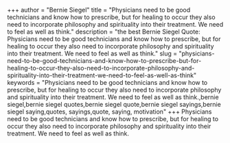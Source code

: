 +++
author = "Bernie Siegel"
title = "Physicians need to be good technicians and know how to prescribe, but for healing to occur they also need to incorporate philosophy and spirituality into their treatment. We need to feel as well as think."
description = "the best Bernie Siegel Quote: Physicians need to be good technicians and know how to prescribe, but for healing to occur they also need to incorporate philosophy and spirituality into their treatment. We need to feel as well as think."
slug = "physicians-need-to-be-good-technicians-and-know-how-to-prescribe-but-for-healing-to-occur-they-also-need-to-incorporate-philosophy-and-spirituality-into-their-treatment-we-need-to-feel-as-well-as-think"
keywords = "Physicians need to be good technicians and know how to prescribe, but for healing to occur they also need to incorporate philosophy and spirituality into their treatment. We need to feel as well as think.,bernie siegel,bernie siegel quotes,bernie siegel quote,bernie siegel sayings,bernie siegel saying,quotes, sayings,quote, saying, motivation"
+++
Physicians need to be good technicians and know how to prescribe, but for healing to occur they also need to incorporate philosophy and spirituality into their treatment. We need to feel as well as think.
